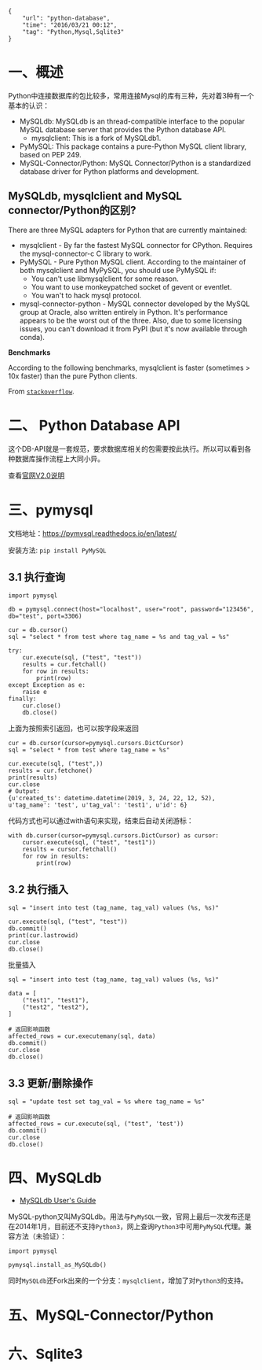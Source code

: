 ```
{
    "url": "python-database",
    "time": "2016/03/21 00:12",
    "tag": "Python,Mysql,Sqlite3"
}
```

# 一、概述

Python中连接数据库的包比较多，常用连接Mysql的库有三种，先对着3种有一个基本的认识：

- MySQLdb: MySQLdb is an thread-compatible interface to the popular MySQL database server that provides the Python database API.
    - mysqlclient: This is a fork of MySQLdb1.
- PyMySQL: This package contains a pure-Python MySQL client library, based on PEP 249.
- MySQL-Connector/Python: MySQL Connector/Python is a standardized database driver for Python platforms and development. 

## MySQLdb, mysqlclient and MySQL connector/Python的区别?

There are three MySQL adapters for Python that are currently maintained:

- mysqlclient - By far the fastest MySQL connector for CPython. Requires the mysql-connector-c C library to work.
- PyMySQL - Pure Python MySQL client. According to the maintainer of both mysqlclient and MyPySQL, you should use PyMySQL if:
    - You can't use libmysqlclient for some reason.
    - You want to use monkeypatched socket of gevent or eventlet.
    - You wan't to hack mysql protocol.
- mysql-connector-python - MySQL connector developed by the MySQL group at Oracle, also written entirely in Python. It's performance appears to be the worst out of the three. Also, due to some licensing issues, you can't download it from PyPI (but it's now available through conda).

**Benchmarks**

According to the following benchmarks, mysqlclient is faster (sometimes > 10x faster) than the pure Python clients.

From [`stackoverflow`](https://stackoverflow.com/questions/43102442/whats-the-difference-between-mysqldb-mysqlclient-and-mysql-connector-python).

# 二、 Python Database API

这个DB-API就是一套规范，要求数据库相关的包需要按此执行。所以可以看到各种数据库操作流程上大同小异。

查看[官网V2.0说明](https://www.python.org/dev/peps/pep-0249/)

# 三、pymysql

文档地址：https://pymysql.readthedocs.io/en/latest/

安装方法: `pip install PyMySQL`

## 3.1 执行查询
```
import pymysql

db = pymysql.connect(host="localhost", user="root", password="123456", db="test", port=3306)

cur = db.cursor()
sql = "select * from test where tag_name = %s and tag_val = %s"

try:
    cur.execute(sql, ("test", "test"))
    results = cur.fetchall()
    for row in results:
        print(row)
except Exception as e:
    raise e
finally:
    cur.close()
    db.close()
```

上面为按照索引返回，也可以按字段来返回

```
cur = db.cursor(cursor=pymysql.cursors.DictCursor)
sql = "select * from test where tag_name = %s"

cur.execute(sql, ("test",))
results = cur.fetchone()
print(results)
cur.close
# Output:
{u'created_ts': datetime.datetime(2019, 3, 24, 22, 12, 52), u'tag_name': 'test', u'tag_val': 'test1', u'id': 6}
```

代码方式也可以通过with语句来实现，结束后自动关闭游标：

```
with db.cursor(cursor=pymysql.cursors.DictCursor) as cursor:
    cursor.execute(sql, ("test", "test1"))
    results = cursor.fetchall()
    for row in results:
        print(row)
```

## 3.2 执行插入
```
sql = "insert into test (tag_name, tag_val) values (%s, %s)"

cur.execute(sql, ("test", "test"))
db.commit()
print(cur.lastrowid)
cur.close
db.close()
```

批量插入

```
sql = "insert into test (tag_name, tag_val) values (%s, %s)"

data = [
    ("test1", "test1"),
    ("test2", "test2"),
]

# 返回影响函数
affected_rows = cur.executemany(sql, data)
db.commit()
cur.close
db.close()
```

## 3.3 更新/删除操作

```
sql = "update test set tag_val = %s where tag_name = %s"

# 返回影响函数
affected_rows = cur.execute(sql, ("test", 'test'))
db.commit()
cur.close
db.close()
```

# 四、MySQLdb

- [MySQLdb User's Guide](https://mysqlclient.readthedocs.io/user_guide.html)

MySQL-python又叫MySQLdb。用法与`PyMySQL`一致，官网上最后一次发布还是在2014年1月，目前还不支持`Python3`，网上查询`Python3`中可用`PyMySQL`代理。兼容方法（未验证）：

```
import pymysql

pymysql.install_as_MySQLdb()
```

同时`MySQLdb`还Fork出来的一个分支：`mysqlclient`，增加了对`Python3`的支持。

# 五、MySQL-Connector/Python


# 六、Sqlite3
